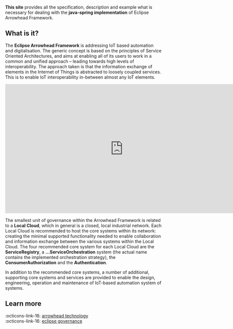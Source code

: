 **This site** provides all the specification, description and example what is necessary for dealing with the **java-spring implementation** of Eclipse Arrowhead Framework.

## What is it?

The **Eclipse Arrowhead Framework** is addressing IoT based automation and digitalisation. The generic concept is based on the principles of Service Oriented Architectures, and aims at enabling all of its users to work in a common and unified approach – leading towards high levels of interoperability. The approach taken is that the information exchange of elements in the Internet of Things is abstracted to loosely coupled services. This is to enable IoT interoperability in-between almost any IoT elements.

<iframe width="756" height="415" src="https://www.youtube.com/embed/b9ROE9pSgE4?si=XNHL3c977ozXGOBH" title="YouTube video player" frameborder="0" allow="accelerometer; autoplay; clipboard-write; encrypted-media; gyroscope; picture-in-picture; web-share" referrerpolicy="strict-origin-when-cross-origin" allowfullscreen></iframe>

The smallest unit of governance within the Arrowhead Framework is related to a **Local Cloud**, which in general is a closed, local industrial network. Each Local Cloud is recommended to host the core systems within its network: creating the minimal supported functionality needed to enable collaboration and information exchange between the various systems within the Local Cloud. The four recommended core system for each Local Cloud are the **ServiceRegistry**, a **...ServiceOrchestration** system (the actual name contains the implemented orchestration strategy), the **ConsumerAuthorization** and the **Authentication**.

In addition to the recommended core systems, a number of additional, supporting core systems and services are provided to enable the design, engineering, operation and maintenance of IoT-based automation system of systems.

## Learn more

:octicons-link-16: [arrowhead technology](https://arrowhead.eu/technology/)<br />
:octicons-link-16: [eclipse governance](https://projects.eclipse.org/projects/iot.arrowhead)